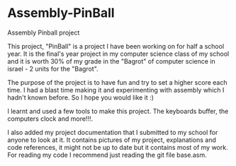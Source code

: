 # Assembly-PinBall
Assembly Pinball project

This project, "PinBall" is a project I have been working on for half a school year. It is the final's year project in my computer science class of my school and it is worth 30% of my grade in the "Bagrot" of computer science in israel - 2 units for the "Bagrot".

The purpose of the project is to have fun and try to set a higher score each time. I had a blast time making it and experimenting with assembly which I hadn't known before. So I hope you would like it :)

I learnt and used a few tools to make this project. The keyboards buffer, the computers clock and more!!!.

I also added my project documentation that I submitted to my school for anyone to look at it. It contains pictures of my project, explanations and code references, it might not be up to date but it contains most of my work. For reading my code I recommend just reading the git file base.asm.
